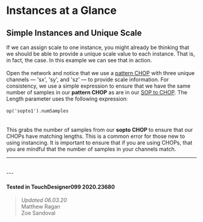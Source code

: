 <!DOCTYPE html>
<html>
<head>    
    <link rel="stylesheet" href="../../../assets/styles.css">
</head>
<body>

<h1>Instances at a Glance</h1>
<h2>Simple Instances and Unique Scale</h2>
<p>If we can assign scale to one instance, you might already be thinking that we should be able to provide a unique scale value to each instance. That is, in fact, the case. In this example we can see that in action.
<br>
<br>
Open the network and notice that we use a <a href="https://docs.derivative.ca/Pattern_CHOP">pattern CHOP</a> with three unique channels — 'sx', 'sy', and 'sz' — to provide scale information. For consistency, we use a simple expression to ensure that we have the same number of samples in our <b>pattern CHOP</b> as are in our <a href="https://docs.derivative.ca/SOP_to_CHOP">SOP to CHOP</a>. The Length parameter uses the following expression:
<br><br>
<code>op('sopto1').numSamples
</code>
<br><br>
This grabs the number of samples from our <b> sopto CHOP </b> to ensure that our CHOPs have matching lengths. This is a common error for those new to using instancing. It is important to ensure that if you are using CHOPs, that you are mindful that the number of samples in your channels match.
</p> 

<hr>
<br>
---

#### Tested in TouchDesigner099 2020.23680 
>*Updated 06.03.20*  
Matthew Ragan  
Zoe Sandoval  